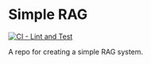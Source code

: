 # Simple RAG

[![CI - Lint and Test](https://github.com/nicklamiller/simple_rag/actions/workflows/ci.yml/badge.svg)](https://github.com/nicklamiller/simple_rag/actions/workflows/ci.yml)

A repo for creating a simple RAG system.
